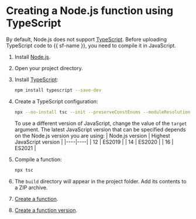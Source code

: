 # Creating a Node.js function using TypeScript

By default, Node.js does not support [TypeScript](https://www.typescriptlang.org/). Before uploading TypeScript code to {{ sf-name }}, you need to compile it in JavaScript.

1. Install [Node.js](https://nodejs.org/en/).
1. Open your project directory.
1. Install [TypeScript](https://www.typescriptlang.org/download):
    ```bash
    npm install typescript --save-dev
    ```
1. Create a TypeScript configuration:
    ```bash
    npx --no-install tsc --init --preserveConstEnums --moduleResolution Node --isolatedModules --outDir build --strict false --target ES2021
    ```

    To use a different version of JavaScript, change the value of the `target` argument. The latest JavaScript version that can be specified depends on the Node.js version you are using:
    | Node.js version | Highest JavaScript version |
    |----|----|
    | 12 | ES2019 |
    | 14 | ES2020 |
    | 16 | ES2021 |

1. Compile a function:
    ```bash
    npx tsc
    ```
1. The `build` directory will appear in the project folder. Add its contents to a ZIP archive.
1. [Create a function](../../functions/operations/function/function-create.md).
1. [Create a function version](../../functions/operations/function/version-manage.md).
